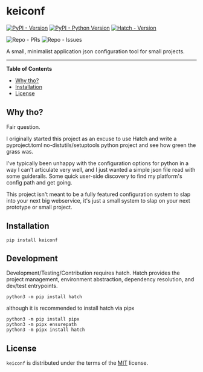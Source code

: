 # keiconf

[![PyPI - Version](https://img.shields.io/pypi/v/keiconf.svg)](https://pypi.org/project/keiconf)
[![PyPI - Python Version](https://img.shields.io/pypi/pyversions/keiconf.svg)](https://pypi.org/project/keiconf)
[![Hatch - Version](https://img.shields.io/badge/hatch-1.6.3-success)](https://github.com/pypa/hatch)

![Repo - PRs](https://img.shields.io/github/issues-pr-raw/asciifaceman/keiconf)
![Repo - Issues](https://img.shields.io/github/issues-raw/asciifaceman/keiconf)

A small, minimalist application json configuration tool for small projects.

-----

**Table of Contents**

- [Why tho?](#why-tho)
- [Installation](#installation)
- [License](#license)

## Why tho?
Fair question.

I originally started this project as an excuse to use Hatch and write a pyproject.toml no-distutils/setuptools python project and see how green the grass was.

I've typically been unhappy with the configuration options for python in a way I can't articulate very well, and I just wanted a simple json file read with some guiderails. Some quick user-side discovery to find my platform's config path and get going.

This project isn't meant to be a fully featured configuration system to slap into your next big webservice, it's just a small system to slap on your next prototype or small project. 

## Installation

```console
pip install keiconf
```

## Development
Development/Testing/Contribution requires hatch. Hatch provides the project management, environment abstraction, dependency resolution, and dev/test entrypoints. 

```
python3 -m pip install hatch
```

although it is recommended to install hatch via pipx

```
python3 -m pip install pipx
python3 -m pipx ensurepath
python3 -m pipx install hatch
```

## License

`keiconf` is distributed under the terms of the [MIT](https://spdx.org/licenses/MIT.html) license.
